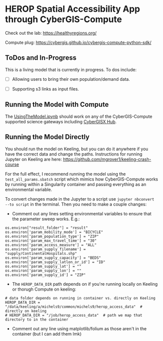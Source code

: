 # HEROP Spatial Accessibility App through CyberGIS-Compute

Check out the lab: https://healthyregions.org/

Compute plug: https://cybergis.github.io/cybergis-compute-python-sdk/

## ToDos and In-Progress

This is a living model that is currently in progress. To dos include:

- [ ] Allowing users to bring their own population/demand data.
- [ ] Supporting s3 links as input files.


## Running the Model with Compute

The [UsingTheModel.ipynb](UsingTheModel.ipynb) should work on any of the CyberGIS-Compute supported science gateways including [CyberGISX Hub](https://cybergisxhub.cigi.illinois.edu/). 



## Running the Model Directly

You should run the model on Keeling, but you can do it anywhere if you have the correct data and change the paths. Instructions for running Jupyter on Keeling are here: https://github.com/mgrover1/keeling-crash-course

For the full effect, I recommend running the model using the `test_all_params.sbatch` script which mimics how CyberGIS-Compute works by running within a Singularity container and passing everything as an environmental variable. 

To convert changes made in the Jupyter to a script use `jupyter nbconvert --to script` in the terminal. Then you need to make a couple changes:

* Comment out any lines setting environmental variables to ensure that the parameter sweep works. E.g.:

```
os.environ["result_folder"] = "result"
os.environ['param_mobility_mode'] = "BICYCLE"
os.environ['param_population_type'] = "ZIP"
os.environ['param_max_travel_time'] = "30"
os.environ['param_access_measure'] = "ALL"
os.environ['param_supply_filename'] = "supply/ContinentalHospitals.shp"
os.environ['param_supply_capacity'] = "BEDS"
os.environ['param_supply_latlon_or_id'] = "ID"
os.environ['param_supply_lat'] = ""
os.environ['param_supply_lon'] = ""
os.environ['param_supply_id'] = "ZIP"
```

* The `HEROP_DATA_DIR` path depends on if you're running locally on Keeling or thorugh Compute on keeling:
```
# data folder depends on running in container vs. directly on Keeling
HEROP_DATA_DIR = "/data/keeling/a/michels9/common/michels9/herop_access_data"  # directly on keeling
# HEROP_DATA_DIR = "/job/herop_access_data"  # path we map that directory to in the container
```
* Comment out any line using matplotlib/folium as those aren't in the container (but I can add them lmk)
